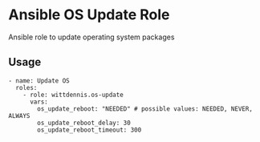 # Ansible OS Update Role
Ansible role to update operating system packages

## Usage

```ansible
- name: Update OS
  roles:
    - role: wittdennis.os-update
      vars:
        os_update_reboot: "NEEDED" # possible values: NEEDED, NEVER, ALWAYS
        os_update_reboot_delay: 30
        os_update_reboot_timeout: 300
```

